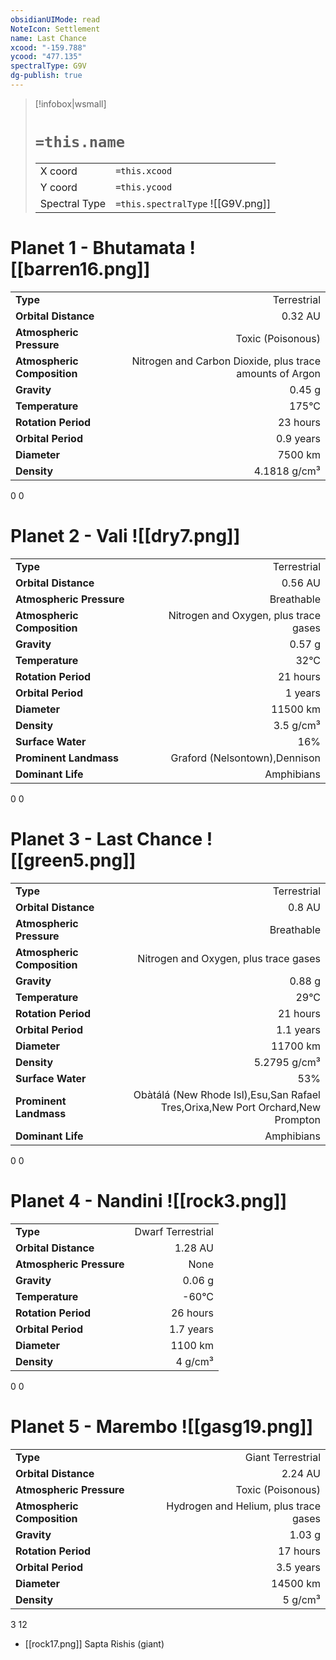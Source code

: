 ```yaml
---
obsidianUIMode: read
NoteIcon: Settlement
name: Last Chance
xcood: "-159.788"
ycood: "477.135"
spectralType: G9V
dg-publish: true
---
```

> [!infobox|wsmall]
> # `=this.name`
> | | |
> | - | - |
> | X coord | `=this.xcood` |
> | Y coord| `=this.ycood` |
> | Spectral Type | `=this.spectralType` ![[G9V.png]] |

# Planet 1 - Bhutamata ![[barren16.png]]
|                             |                           |
| --------------------------- | -------------------------:|
| **Type**                    |             Terrestrial |
| **Orbital Distance**        |   0.32 AU |
| **Atmospheric Pressure**    |       Toxic (Poisonous) |
| **Atmospheric Composition** |      Nitrogen and Carbon Dioxide, plus trace amounts of Argon |
| **Gravity**                 |        0.45 g |
| **Temperature**             |    175°C |
| **Rotation Period**         |  23 hours |
| **Orbital Period** | 0.9 years |
| **Diameter**                |      7500 km | 
| **Density**                 |    4.1818 g/cm³ |



0
0



# Planet 2 - Vali ![[dry7.png]]
|                             |                           |
| --------------------------- | -------------------------:|
| **Type**                    |             Terrestrial |
| **Orbital Distance**        |   0.56 AU |
| **Atmospheric Pressure**    |       Breathable |
| **Atmospheric Composition** |      Nitrogen and Oxygen, plus trace gases |
| **Gravity**                 |        0.57 g |
| **Temperature**             |    32°C |
| **Rotation Period**         |  21 hours |
| **Orbital Period** | 1 years |
| **Diameter**                |      11500 km | 
| **Density**                 |    3.5 g/cm³ |
| **Surface Water**           |           16% | 
| **Prominent Landmass**      |         Graford (Nelsontown),Dennison | 
| **Dominant Life**           |         Amphibians |



0
0



# Planet 3 - Last Chance ![[green5.png]]
|                             |                           |
| --------------------------- | -------------------------:|
| **Type**                    |             Terrestrial |
| **Orbital Distance**        |   0.8 AU |
| **Atmospheric Pressure**    |       Breathable |
| **Atmospheric Composition** |      Nitrogen and Oxygen, plus trace gases |
| **Gravity**                 |        0.88 g |
| **Temperature**             |    29°C |
| **Rotation Period**         |  21 hours |
| **Orbital Period** | 1.1 years |
| **Diameter**                |      11700 km | 
| **Density**                 |    5.2795 g/cm³ |
| **Surface Water**           |           53% | 
| **Prominent Landmass**      |         Obàtálá (New Rhode Isl),Esu,San Rafael Tres,Orixa,New Port Orchard,New Prompton | 
| **Dominant Life**           |         Amphibians |



0
0



# Planet 4 - Nandini ![[rock3.png]]
|                             |                           |
| --------------------------- | -------------------------:|
| **Type**                    |             Dwarf Terrestrial |
| **Orbital Distance**        |   1.28 AU |
| **Atmospheric Pressure**    |       None |
| **Gravity**                 |        0.06 g |
| **Temperature**             |    -60°C |
| **Rotation Period**         |  26 hours |
| **Orbital Period** | 1.7 years |
| **Diameter**                |      1100 km | 
| **Density**                 |    4 g/cm³ |



0
0



# Planet 5 - Marembo ![[gasg19.png]]
|                             |                           |
| --------------------------- | -------------------------:|
| **Type**                    |             Giant Terrestrial |
| **Orbital Distance**        |   2.24 AU |
| **Atmospheric Pressure**    |       Toxic (Poisonous) |
| **Atmospheric Composition** |      Hydrogen and Helium, plus trace gases |
| **Gravity**                 |        1.03 g |
| **Rotation Period**         |  17 hours |
| **Orbital Period** | 3.5 years |
| **Diameter**                |      14500 km | 
| **Density**                 |    5 g/cm³ |



3
12

- [[rock17.png]] Sapta Rishis (giant)


